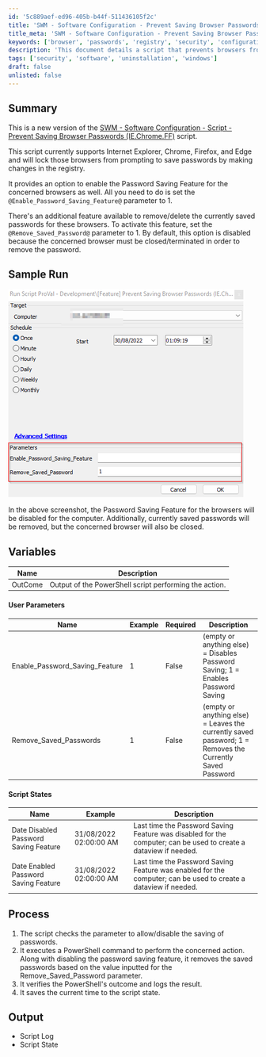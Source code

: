 ```yaml
---
id: '5c889aef-ed96-405b-b44f-511436105f2c'
title: 'SWM - Software Configuration - Prevent Saving Browser Passwords'
title_meta: 'SWM - Software Configuration - Prevent Saving Browser Passwords'
keywords: ['browser', 'passwords', 'registry', 'security', 'configuration']
description: 'This document details a script that prevents browsers from prompting to save passwords by modifying the registry settings for Internet Explorer, Chrome, Firefox, and Edge. It includes options to enable password saving and remove currently saved passwords, along with sample runs and variable descriptions.'
tags: ['security', 'software', 'uninstallation', 'windows']
draft: false
unlisted: false
---
```


## Summary

This is a new version of the [SWM - Software Configuration - Script - Prevent Saving Browser Passwords (IE.Chrome.FF)](./Prevent%20Saving%20Browser%20Passwords%20(IE.Chrome.FF).md) script.

This script currently supports Internet Explorer, Chrome, Firefox, and Edge and will lock those browsers from prompting to save passwords by making changes in the registry.

It provides an option to enable the Password Saving Feature for the concerned browsers as well. All you need to do is set the `@Enable_Password_Saving_Feature@` parameter to 1.

There's an additional feature available to remove/delete the currently saved passwords for these browsers. To activate this feature, set the `@Remove_Saved_Password@` parameter to 1. By default, this option is disabled because the concerned browser must be closed/terminated in order to remove the password.

## Sample Run

![Sample Run](../../../static/img/Prevent-Saving-Browser-Passwords-(IE.Chrome.FF,Edge)Params,ss/image_1.png)

In the above screenshot, the Password Saving Feature for the browsers will be disabled for the computer. Additionally, currently saved passwords will be removed, but the concerned browser will also be closed.

## Variables

| Name   | Description                                                       |
|--------|-------------------------------------------------------------------|
| OutCome| Output of the PowerShell script performing the action.           |

#### User Parameters

| Name                         | Example | Required | Description                                                                                  |
|------------------------------|---------|----------|----------------------------------------------------------------------------------------------|
| Enable_Password_Saving_Feature | 1       | False    | (empty or anything else) = Disables Password Saving; 1 = Enables Password Saving            |
| Remove_Saved_Passwords       | 1       | False    | (empty or anything else) = Leaves the currently saved password; 1 = Removes the Currently Saved Password |

#### Script States

| Name                           | Example                 | Description                                                                                     |
|--------------------------------|------------------------|-------------------------------------------------------------------------------------------------|
| Date Disabled Password Saving Feature | 31/08/2022 02:00:00 AM | Last time the Password Saving Feature was disabled for the computer; can be used to create a dataview if needed. |
| Date Enabled Password Saving Feature  | 31/08/2022 02:00:00 AM | Last time the Password Saving Feature was enabled for the computer; can be used to create a dataview if needed.  |

## Process

1. The script checks the parameter to allow/disable the saving of passwords.
2. It executes a PowerShell command to perform the concerned action. Along with disabling the password saving feature, it removes the saved passwords based on the value inputted for the Remove_Saved_Password parameter.
3. It verifies the PowerShell's outcome and logs the result.
4. It saves the current time to the script state.

## Output

- Script Log
- Script State
